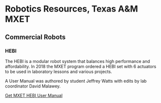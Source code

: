 # Robotics Resources, Texas A&M MXET

## Commercial Robots

### HEBI
The HEBI is a modular robot system that balances high performance and affordability.  In 2018 the MXET program ordered a HEBI set with 6 actuators to be used in laboratory lessons and various projects.

A User Manual was authored by student Jeffrey Watts with edits by lab coordinator David Malawey.

[Get MXET HEBI User Manual](/doc/2018_MANUAL_HEBI.pdf)
